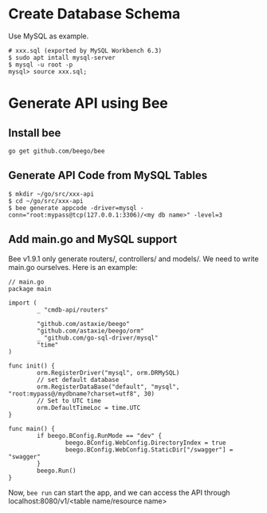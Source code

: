 # Create Database Schema
Use MySQL as example.
```
# xxx.sql (exported by MySQL Workbench 6.3)
$ sudo apt intall mysql-server
$ mysql -u root -p
mysql> source xxx.sql;
```

# Generate API using Bee
## Install bee
```
go get github.com/beego/bee
```

## Generate API Code from MySQL Tables
```
$ mkdir ~/go/src/xxx-api
$ cd ~/go/src/xxx-api
$ bee generate appcode -driver=mysql -conn="root:mypass@tcp(127.0.0.1:3306)/<my db name>" -level=3
```

## Add main.go and MySQL support
Bee v1.9.1 only generate routers/, controllers/ and models/. We need to write main.go ourselves. Here is an example:
```
// main.go
package main

import (
        _ "cmdb-api/routers"

        "github.com/astaxie/beego"
        "github.com/astaxie/beego/orm"
        _ "github.com/go-sql-driver/mysql"
        "time"
)

func init() {
        orm.RegisterDriver("mysql", orm.DRMySQL)
        // set default database
        orm.RegisterDataBase("default", "mysql", "root:mypass@/mydbname?charset=utf8", 30)
        // Set to UTC time
        orm.DefaultTimeLoc = time.UTC
}

func main() {
        if beego.BConfig.RunMode == "dev" {
                beego.BConfig.WebConfig.DirectoryIndex = true
                beego.BConfig.WebConfig.StaticDir["/swagger"] = "swagger"
        }
        beego.Run()
}
```
Now, ```bee run``` can start the app, and we can access the API through localhost:8080/v1/<table name/resource name>

